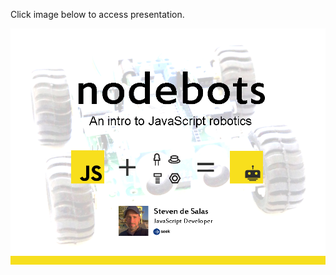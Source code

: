 Click image below to access presentation.

[![Slide2.PNG](Slide2.PNG)](https://www.slideshare.net/StevenDeSalas/nodebots-presentation-seekjobs)
